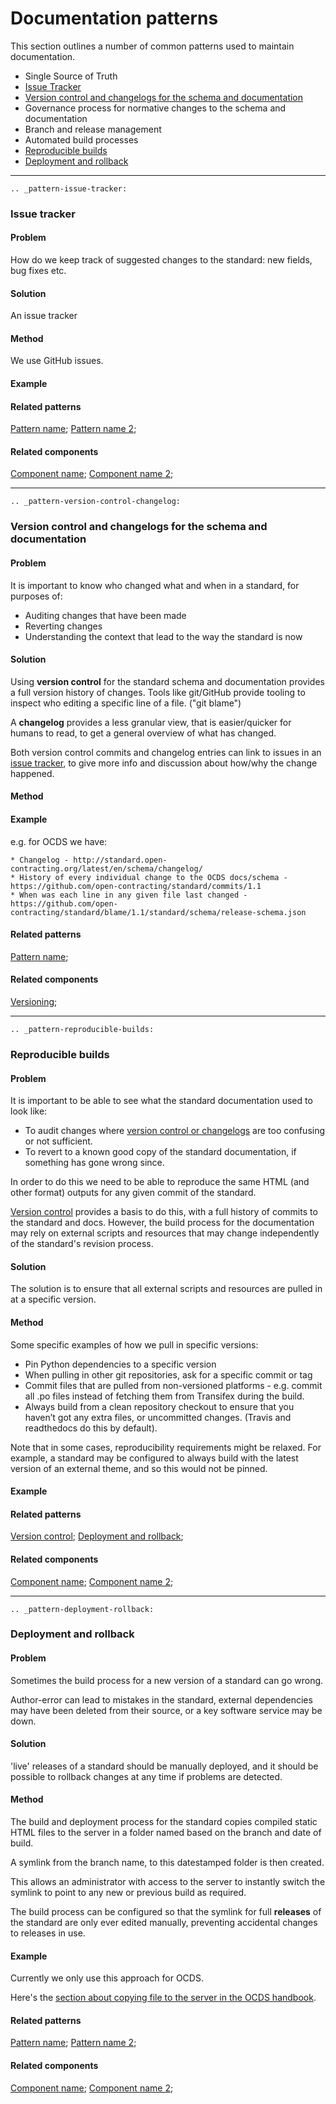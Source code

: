 # Documentation patterns

This section outlines a number of common patterns used to maintain documentation. 

* Single Source of Truth
* [Issue Tracker](pattern-issue-tracker)
* [Version control and changelogs for the schema and documentation](pattern-version-control-changelog)
* Governance process for normative changes to the schema and documentation 
* Branch and release management
* Automated build processes
* [Reproducible builds](pattern-reproducible-builds)
* [Deployment and rollback](pattern-deployment-rollback)





---
```eval_rst
.. _pattern-issue-tracker:
```
### Issue tracker

#### Problem

How do we keep track of suggested changes to the standard: new fields, bug fixes etc.

#### Solution

An issue tracker 

#### Method

We use GitHub issues.

#### Example

#### Related patterns

[Pattern name](pattern-slug); [Pattern name 2](pattern-slug-2); 

#### Related components

[Component name](component-slug); [Component name 2](component-slug-2); 







---
```eval_rst
.. _pattern-version-control-changelog:
```
### Version control and changelogs for the schema and documentation

#### Problem

It is important to know who changed what and when in a standard, for purposes of:

* Auditing changes that have been made
* Reverting changes
* Understanding the context that lead to the way the standard is now

#### Solution

Using **version control** for the standard schema and documentation provides a full version history of changes. Tools like git/GitHub provide tooling to inspect who editing a specific line of a file.  ("git blame") 

A **changelog** provides a less granular view, that is easier/quicker for humans to read, to get a general overview of what has changed.

Both version control commits and changelog entries can link to issues in an [issue tracker](pattern-issue-tracker), to give more info and discussion about how/why the change happened.

#### Method

#### Example

e.g. for OCDS we have:

```eval_rst
* Changelog - http://standard.open-contracting.org/latest/en/schema/changelog/
* History of every individual change to the OCDS docs/schema - https://github.com/open-contracting/standard/commits/1.1
* When was each line in any given file last changed - https://github.com/open-contracting/standard/blame/1.1/standard/schema/release-schema.json
```

#### Related patterns

[Pattern name](pattern-reproducible-builds);

#### Related components

[Versioning](component-versioning);






---
```eval_rst
.. _pattern-reproducible-builds:
```

### Reproducible builds

#### Problem

It is important to be able to see what the standard documentation used to look like:
* To audit changes where [version control or changelogs](pattern-version-control-changelog) are too confusing or not sufficient.
* To revert to a known good copy of the standard documentation, if something has gone wrong since.

In order to do this we need to be able to reproduce the same HTML (and other format) outputs for any given commit of the standard. 

[Version control](pattern-version-control-changelog) provides a basis to do this, with a full history of commits to the standard and docs. However, the build process for the documentation may rely on external scripts and resources that may change independently of the standard's revision process. 


#### Solution

The solution is to ensure that all external scripts and resources are pulled in at a specific version.


#### Method

Some specific examples of how we pull in specific versions:

* Pin Python dependencies to a specific version
* When pulling in other git repositories, ask for a specific commit or tag
* Commit files that are pulled from non-versioned platforms - e.g. commit all .po files instead of fetching them from Transifex during the build.
* Always build from a clean repository checkout to ensure that you haven’t got any extra files, or uncommitted changes. (Travis and readthedocs do this by default). 

Note that in some cases, reproducibility requirements might be relaxed. For example, a standard may be configured to always build with the latest version of an external theme, and so this would not be pinned. 

#### Example

#### Related patterns

[Version control](pattern-version-control-changelog); [Deployment and rollback](pattern-deployment-rollback); 

#### Related components

[Component name](component-slug); [Component name 2](component-slug-2); 








---
```eval_rst
.. _pattern-deployment-rollback:
```

### Deployment and rollback

#### Problem

Sometimes the build process for a new version of a standard can go wrong. 

Author-error can lead to mistakes in the standard, external dependencies may have been deleted from their source, or a key software service may be down. 

#### Solution

'live' releases of a standard should be manually deployed, and it should be possible to rollback changes at any time if problems are detected. 

#### Method

The build and deployment process for the standard copies compiled static HTML files to the server in a folder named based on the branch and date of build.

A symlink from the branch name, to this datestamped folder is then created. 

This allows an administrator with access to the server to instantly switch the symlink to point to any new or previous build as required.

The build process can be configured so that the symlink for full **releases** of the standard are only ever edited manually, preventing accidental changes to releases in use. 


#### Example

Currently we only use this approach for OCDS.

Here's the [section about copying file to the server in the OCDS handbook](https://ocds-standard-development-handbook.readthedocs.io/en/latest/standard/technical/deployment/#copy-the-files-to-the-live-server).

#### Related patterns

[Pattern name](pattern-slug); [Pattern name 2](pattern-slug-2); 

#### Related components

[Component name](component-slug); [Component name 2](component-slug-2); 


